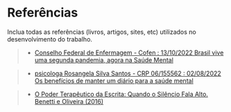 # Referências

Inclua todas as referências (livros, artigos, sites, etc) utilizados no desenvolvimento do trabalho.

> - [Conselho Federal de Enfermagem - Cofen : 13/10/2022
Brasil vive uma segunda pandemia, agora na Saúde Mental](http://www.cofen.gov.br/brasil-enfrenta-uma-segunda-pandemia-agora-na-saude-mental_103538.html#:~:text=Lapsos%20de%20mem%C3%B3ria%2C%20depress%C3%A3o%20e,da%20Organiza%C3%A7%C3%A3o%20Mundial%20da%20Sa%C3%BAde.)

> - [psicologa Rosangela Silva Santos - CRP 06/155562 : 02/08/2022 Os benefícios de manter um diário para a saúde mental](https://www.psicologoeterapia.com.br/blog/beneficios-de-escrever-um-diario-para-a-saude-mental/#:~:text=Ajuda%20a%20lidar%20com%20a,os%20aprendizados%20adquiridos%20na%20terapia.)

> - [O Poder Terapêutico da Escrita: Quando o Silêncio Fala Alto. Benetti e Oliveira (2016)](https://periodicos.ufsc.br/index.php/cbsm/article/view/69050/41531)



